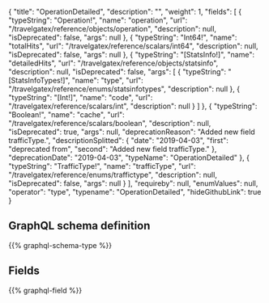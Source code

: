 {
  "title": "OperationDetailed",
  "description": "",
  "weight": 1,
  "fields": [
    {
      "typeString": "Operation!",
      "name": "operation",
      "url": "/travelgatex/reference/objects/operation",
      "description": null,
      "isDeprecated": false,
      "args": null
    },
    {
      "typeString": "Int64!",
      "name": "totalHits",
      "url": "/travelgatex/reference/scalars/int64",
      "description": null,
      "isDeprecated": false,
      "args": null
    },
    {
      "typeString": "[StatsInfo!]",
      "name": "detailedHits",
      "url": "/travelgatex/reference/objects/statsinfo",
      "description": null,
      "isDeprecated": false,
      "args": [
        {
          "typeString": "[StatsInfoTypes!]",
          "name": "type",
          "url": "/travelgatex/reference/enums/statsinfotypes",
          "description": null
        },
        {
          "typeString": "[Int!]",
          "name": "code",
          "url": "/travelgatex/reference/scalars/int",
          "description": null
        }
      ]
    },
    {
      "typeString": "Boolean!",
      "name": "cache",
      "url": "/travelgatex/reference/scalars/boolean",
      "description": null,
      "isDeprecated": true,
      "args": null,
      "deprecationReason": "Added new field trafficType.",
      "descriptionSplitted": {
        "date": "2019-04-03",
        "first": "deprecated from",
        "second": "Added new field trafficType."
      },
      "deprecationDate": "2019-04-03",
      "typeName": "OperationDetailed"
    },
    {
      "typeString": "TrafficType!",
      "name": "trafficType",
      "url": "/travelgatex/reference/enums/traffictype",
      "description": null,
      "isDeprecated": false,
      "args": null
    }
  ],
  "requireby": null,
  "enumValues": null,
  "operator": "type",
  "typename": "OperationDetailed",
  "hideGithubLink": true
}
## GraphQL schema definition

{{% graphql-schema-type %}}

## Fields

{{% graphql-field %}}
